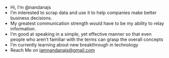 - Hi, I’m @nandanajs
- I’m interested to scrap data and use it to help companies make better business decisions. 
- My greatest communication strength would have to be my ability to relay information. 
- I’m good at speaking in a simple, yet effective manner so that even people who aren’t familiar with the terms can grasp the overall concepts
- I’m currently learning about new breakthrough in technology 
- Reach Me on iamnandanajs@gmail.com 

<!---
nandanajs/nandanajs is a ✨ special ✨ repository because its `README.md` (this file) appears on your GitHub profile.
You can click the Preview link to take a look at your changes.
--->
